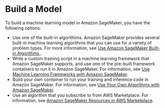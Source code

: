 # Build a Model<a name="build-model"></a>

To build a machine learning model in Amazon SageMaker, you have the following options:
+ Use one of the built\-in algorithims\. Amazon SageMaker provides several built\-in machine learning algorithms that you can use for a variety of problem types\. For more information, see [Use Amazon SageMaker Built\-in Algorithms ](algos.md)\.
+ Write a custom training script in a machine learning framework that Amazon SageMaker supports, and use one of the pre\-built framework containers to run it in Amazon SageMaker\. For information, see [Use Machine Learning Frameworks with Amazon SageMaker](frameworks.md)\.
+ Build your own container to run your training and inference code in Amazon SageMaker\. For information, see [Use Your Own Algorithms with Amazon SageMaker](your-algorithms.md)\.
+ Use an algorithm that you subscribe to from AWS Marketplace\. For information, see [Amazon SageMaker Resources in AWS Marketplace](sagemaker-marketplace.md)\.